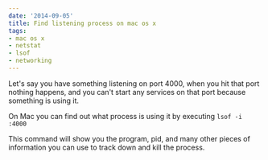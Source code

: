 ```yaml
---
date: '2014-09-05'
title: Find listening process on mac os x
tags:
- mac os x
- netstat
- lsof
- networking
---
```


Let's say you have something listening on port 4000, when you hit that port nothing happens, and you can't start any services on that port because something is using it.

On Mac you can find out what process is using it by executing `lsof -i :4000`

This command will show you the program, pid, and many other pieces of information you can use to track down and kill the process.
